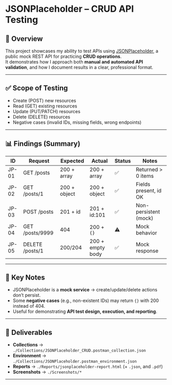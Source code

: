 # JSONPlaceholder – CRUD API Testing  

## 📌 Overview  
This project showcases my ability to test APIs using [JSONPlaceholder](https://jsonplaceholder.typicode.com/), a public mock REST API for practicing **CRUD operations**.  
It demonstrates how I approach both **manual and automated API validation**, and how I document results in a clear, professional format.
 

---

## ✅ Scope of Testing  
- Create (POST) new resources  
- Read (GET) existing resources  
- Update (PUT/PATCH) resources  
- Delete (DELETE) resources  
- Negative cases (invalid IDs, missing fields, wrong endpoints)  

---

## 📊 Findings (Summary)  

| ID   | Request           | Expected        | Actual           | Status | Notes                  |
|------|------------------|----------------|-----------------|--------|------------------------|
| JP-01 | GET /posts       | 200 + array    | 200 + array     | ✅     | Returned > 0 items     |
| JP-02 | GET /posts/1     | 200 + object   | 200 + object    | ✅     | Fields present, id OK  |
| JP-03 | POST /posts      | 201 + id       | 201 + id:101    | ✅     | Non-persistent (mock)  |
| JP-04 | GET /posts/9999  | 404            | 200 + `{}`      | ⚠️     | Mock behavior          |
| JP-05 | DELETE /posts/1  | 200/204        | 200 + empty body| ✅     | Mock response          |

---

## 🔑 Key Notes  
- JSONPlaceholder is a **mock service** → create/update/delete actions don’t persist.  
- Some **negative cases** (e.g., non-existent IDs) may return `{}` with 200 instead of 404.  
- Useful for demonstrating **API test design, execution, and reporting**.  

---

## 📂 Deliverables  
- **Collections** → `./Collections/JSONPlaceholder_CRUD.postman_collection.json`  
- **Environment** → `./Collections/JSONPlaceholder.postman_environment.json`  
- **Reports** → `./Reports/jsonplaceholder-report.html` (+ `.json`, and `.pdf`)  
- **Screenshots** → `./Screenshots/*`  

---
